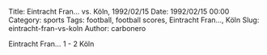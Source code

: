 Title: Eintracht Fran… vs. Köln, 1992/02/15
Date: 1992/02/15 00:00
Category: sports
Tags: football, football scores, Eintracht Fran…, Köln
Slug: eintracht-fran-vs-koln
Author: carbonero


Eintracht Fran… 1 - 2 Köln
